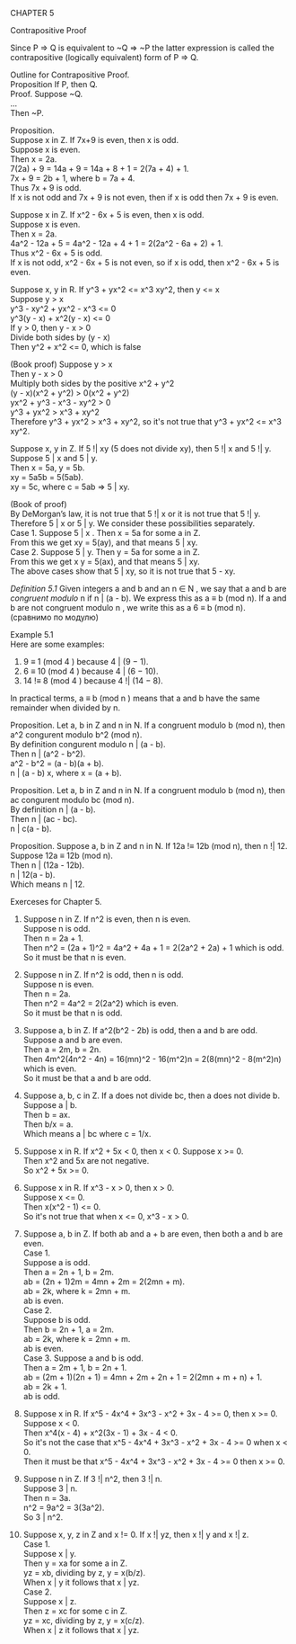 CHAPTER 5     

Contrapositive Proof     

Since P => Q is equivalent to ~Q => ~P the latter expression is called the contrapositive (logically equivalent) form of P => Q.    

Outline for Contrapositive Proof.    
Proposition If P, then Q.    
Proof. Suppose ~Q.    
...    
Then ~P.    


Proposition.    
Suppose x in Z. If 7x+9 is even, then x is odd.    
Suppose x is even.    
Then x = 2a.    
7(2a) + 9 = 14a + 9 = 14a + 8 + 1 = 2(7a + 4) + 1.    
7x + 9 = 2b + 1, where b = 7a + 4.     
Thus 7x + 9 is odd.     
If x is not odd and 7x + 9 is not even, then if x is odd then 7x + 9 is even.    



Suppose x in Z. If x^2 - 6x + 5 is even, then x is odd.    
Suppose x is even.    
Then x = 2a.    
4a^2 - 12a + 5 = 4a^2 - 12a + 4 + 1 = 2(2a^2 - 6a + 2) + 1.    
Thus x^2 - 6x + 5 is odd.    
If x is not odd, x^2 - 6x + 5 is not even, so if x is odd, then x^2 - 6x + 5 is even.



Suppose x, y in R. If y^3 + yx^2 <= x^3 xy^2, then y <= x    
Suppose y > x    
y^3 - xy^2 + yx^2 - x^3 <= 0    
y^3(y - x) + x^2(y - x) <= 0    
If y > 0, then y - x > 0    
Divide both sides by (y - x)    
Then y^2 + x^2 <= 0, which is false    

(Book proof)
Suppose y > x     
Then y - x > 0     
Multiply both sides by the positive x^2 + y^2    
(y - x)(x^2 + y^2) > 0(x^2 + y^2)      
yx^2 + y^3 - x^3 - xy^2 > 0      
y^3 + yx^2 > x^3 + xy^2    
Therefore y^3 + yx^2 > x^3 + xy^2, so it's not true that y^3 + yx^2 <= x^3 xy^2.     



Suppose x, y in Z. If 5 !| xy (5 does not divide xy), then 5 !| x and 5 !| y.    
Suppose 5 | x and 5 | y.    
Then x = 5a, y = 5b.    
xy = 5a5b = 5(5ab).    
xy = 5c, where c = 5ab => 5 | xy.    

(Book of proof)    
By DeMorgan’s law, it is not true that 5 !| x or it is not true that 5 !| y.    
Therefore 5 | x or 5 | y. We consider these possibilities separately.    
Case 1. Suppose 5 | x . Then x = 5a for some a in Z.    
From this we get xy = 5(ay), and that means 5 | xy.     
Case 2. Suppose 5 | y. Then y = 5a for some a in Z.    
From this we get x y = 5(ax), and that means 5 | xy.    
The above cases show that 5 | xy, so it is not true that 5 - xy.    



*Definition 5.1* Given integers a and b and an n ∈ N , we say that a and b
are *congruent modulo* n if n | (a - b). We express this as a ≡ b (mod n).
If a and b are not congruent modulo n , we write this as a 6 ≡ b (mod n).    
(сравнимо по модулю)

Example 5.1    
Here are some examples:    
1. 9 ≡ 1 (mod 4 ) because 4 | (9 − 1).    
2. 6 ≡ 10 (mod 4 ) because 4 | (6 − 10).    
3. 14 !≡ 8 (mod 4 ) because 4 !| (14 − 8).    


In practical terms, a ≡ b (mod n ) means that a and b have the same
remainder when divided by n.    



Proposition. Let a, b in Z and n in N. If a congruent modulo b (mod n), then a^2 congurent modulo b^2 (mod n).      
By definition congurent modulo n | (a - b).     
Then n | (a^2 - b^2).    
a^2 - b^2 = (a - b)(a + b).    
n | (a - b) x, where x = (a + b).     


Proposition. Let a, b in Z and n in N. If a congruent modulo b (mod n), then ac congurent modulo bc (mod n).     
By definition n | (a - b).     
Then n | (ac - bc).    
n | c(a - b).          



Proposition. Suppose a, b in Z and n in N. If 12a !≡ 12b (mod n), then n !| 12.     
Suppose 12a ≡ 12b (mod n).    
Then n | (12a - 12b).    
n | 12(a - b).    
Which means n | 12.    



Exerceses for Chapter 5.     


1. Suppose n in Z. If n^2 is even, then n is even.    
Suppose n is odd.    
Then n = 2a + 1.    
Then n^2 = (2a + 1)^2 = 4a^2 + 4a + 1 = 2(2a^2 + 2a) + 1 which is odd.    
So it must be that n is even.    


2. Suppose n in Z. If n^2 is odd, then n is odd.    
Suppose n is even.    
Then n = 2a.    
Then n^2 = 4a^2 = 2(2a^2) which is even.    
So it must be that n is odd.     


3. Suppose a, b in Z. If a^2(b^2 - 2b) is odd, then a and b are odd.    
Suppose a and b are even.    
Then a = 2m, b = 2n.    
Then 4m^2(4n^2 - 4n) = 16(mn)^2 - 16(m^2)n = 2(8(mn)^2 - 8(m^2)n) which is even.    
So it must be that a and b are odd.     


4. Suppose a, b, c in Z. If a does not divide bc, then a does not divide b.     
Suppose a | b.    
Then b = ax.     
Then b/x = a.    
Which means a | bc where c = 1/x.    


5. Suppose x in R. If x^2 + 5x < 0, then x < 0.
Suppose x >= 0.    
Then x^2 and 5x are not negative.     
So x^2 + 5x >= 0.     



6. Suppose x in R. If x^3 - x > 0, then x > 0.    
Suppose x <= 0.    
Then x(x^2 - 1) <= 0.    
So it's not true that when x <= 0, x^3 - x > 0.    

7. Suppose a, b in Z. If both ab and a + b are even, then both a and b are even.     
Case 1.    
Suppose a is odd.    
Then a = 2n + 1, b = 2m.    
ab = (2n + 1)2m = 4mn + 2m = 2(2mn + m).    
ab = 2k, where k = 2mn + m.     
ab is even.    
Case 2.    
Suppose b is odd.    
Then b = 2n + 1, a = 2m.    
ab = 2k, where k = 2mn + m.    
ab is even.    
Case 3.
Suppose a and b is odd.    
Then a = 2m + 1, b = 2n + 1.    
ab = (2m + 1)(2n + 1) = 4mn + 2m + 2n + 1 = 2(2mn + m + n) + 1.    
ab = 2k + 1.    
ab is odd.     



8. Suppose x in R. If x^5 - 4x^4 + 3x^3 - x^2 + 3x - 4 >= 0, then x >= 0.    
Suppose x < 0.    
Then x^4(x - 4) + x^2(3x - 1) + 3x - 4 < 0.    
So it's not the case that x^5 - 4x^4 + 3x^3 - x^2 + 3x - 4 >= 0 when x < 0.    
Then it must be that x^5 - 4x^4 + 3x^3 - x^2 + 3x - 4 >= 0 then x >= 0.    



9. Suppose n in Z. If 3 !| n^2, then 3 !| n.    
Suppose 3 | n.    
Then n = 3a.    
n^2 = 9a^2 = 3(3a^2).    
So 3 | n^2.     




10. Suppose x, y, z in Z and x != 0. If x !| yz, then x !| y and x !| z.     
Case 1.    
Suppose x | y.    
Then y = xa for some a in Z.    
yz = xb, dividing by z, y = x(b/z).     
When x | y it follows that x | yz.    
Case 2.    
Suppose x | z.    
Then z = xc for some c in Z.    
yz = xc, dividing by z, y = x(c/z).    
When x | z it follows that x | yz.    
